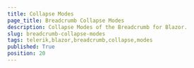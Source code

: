 ```yaml
---
title: Collapse Modes
page_title: Breadcrumb Collapse Modes
description: Collapse Modes of the Breadcrumb for Blazor.
slug: breadcrumb-collapse-modes
tags: telerik,blazor,breadcrumb,collapse,modes
published: True
position: 20
---
```

